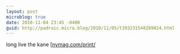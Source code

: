 ```yaml
---
layout: post
microblog: true
date: 2010-11-04 23:45 -0400
guid: http://padraic.micro.blog/2010/11/05/t393231548289024.html
---
```

long live the kane [[nymag.com/print/](http://nymag.com/print/?/arts/popmusic/features/69252/](http://nymag.com/print/?/arts/popmusic/features/69252/))
